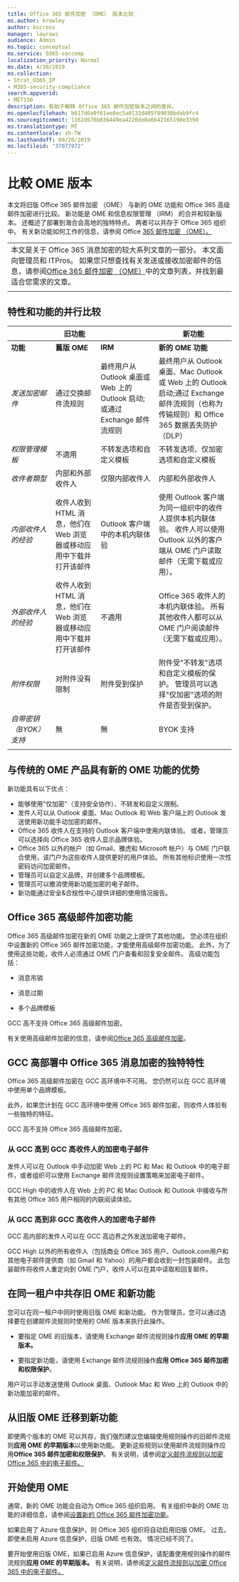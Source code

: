 ```yaml
---
title: Office 365 邮件加密 （OME） 版本比较
ms.author: krowley
author: kccross
manager: laurawi
audience: Admin
ms.topic: conceptual
ms.service: O365-seccomp
localization_priority: Normal
ms.date: 4/30/2019
ms.collection:
- Strat_O365_IP
- M365-security-compliance
search.appverid:
- MET150
description: 有助于解释 Office 365 邮件加密版本之间的差异。
ms.openlocfilehash: b617d6a9f61ae8ec5a0133d405f89038bdab9fc4
ms.sourcegitcommit: 1162d676b036449ea4220de8a6642165190e3398
ms.translationtype: MT
ms.contentlocale: zh-TW
ms.lasthandoff: 09/20/2019
ms.locfileid: "37077972"
---
```

# <a name="compare-versions-of-ome"></a>比較 OME 版本

本文将旧版 Office 365 邮件加密 （OME） 与新的 OME 功能和 Office 365 高级邮件加密进行比较。 新功能是 OME 和信息权限管理 （IRM） 的合并和较新版本。 还概述了部署到海合会高地的独特特点。 两者可以共存于 Office 365 组织中。 有关新功能如何工作的信息，请参阅 Office [365 邮件加密 （OME）。](ome.md)

||
|:-----|
|本文是关于 Office 365 消息加密的较大系列文章的一部分。 本文面向管理员和 ITPros。 如果您只想查找有关发送或接收加密邮件的信息，请参阅[Office 365 邮件加密 （OME）](ome.md)中的文章列表，并找到最适合您需求的文章。 |
||

## <a name="side-by-side-comparison-of-features-and-capabilities"></a>特性和功能的并行比较

|                                   |旧功能       |                   |新功能              |
|-----------------------------------|-------------------|-------------------|--------------------------|
|**功能**                     | **舊版 OME**    | **IRM**           | **新的 OME 功能** |
|*发送加密邮件*        |通过交换邮件流规则|最终用户从 Outlook 桌面或 Web 上的 Outlook 启动;或通过 Exchange 邮件流规则|最终用户从 Outlook 桌面、Mac Outlook 或 Web 上的 Outlook 启动;通过 Exchange 邮件流规则（也称为传输规则）和 Office 365 数据丢失防护 （DLP）|
|*权限管理模板*       |   不適用      |不转发选项和自定义模板|不转发选项、仅加密选项和自定义模板|
|*收件者類型*                   |内部和外部收件人|仅限内部收件人         |内部和外部收件人|
|*内部收件人的经验*|收件人收到 HTML 消息，他们在 Web 浏览器或移动应用中下载并打开该邮件|Outlook 客户端中的本机内联体验|使用 Outlook 客户端为同一组织中的收件人提供本机内联体验。  收件人可以使用 Outlook 以外的客户端从 OME 门户读取邮件（无需下载或应用）。|
|*外部收件人的经验*|收件人收到 HTML 消息，他们在 Web 浏览器或移动应用中下载并打开该邮件|不適用|Office 365 收件人的本机内联体验。 所有其他收件人都可以从 OME 门户阅读邮件（无需下载或应用）。|
|*附件权限*           |对附件没有限制|附件受到保护|附件受"不转发"选项和自定义模板的保护。 管理员可以选择"仅加密"选项的附件是否受到保护。|
|*自带密钥 （BYOK） 支持*|無                |無               |BYOK 支持          |
||

## <a name="advantages-of-the-new-ome-capabilities-over-legacy-ome"></a>与传统的 OME 产品具有新的 OME 功能的优势

新功能具有以下优点：

- 能够使用"仅加密"（支持安全协作）、不转发和自定义限制。
- 发件人可以从 Outlook 桌面、Mac Outlook 和 Web 客户端上的 Outlook 发送使用新功能手动加密的邮件。
- Office 365 收件人在支持的 Outlook 客户端中使用内联体验。 或者，管理员可以选择向 Office 365 收件人显示品牌体验。
- Office 365 以外的帐户（如 Gmail、雅虎和 Microsoft 帐户）与 OME 门户联合使用，该门户为这些收件人提供更好的用户体验。 所有其他标识使用一次性密码访问加密邮件。
- 管理员可以自定义品牌，并创建多个品牌模板。
- 管理员可以撤消使用新功能加密的电子邮件。
- 新功能通过安全&amp;合规性中心提供详细的使用情况报告。

## <a name="office-365-advanced-message-encryption-capabilities"></a>Office 365 高级邮件加密功能

Office 365 高级邮件加密在新的 OME 功能之上提供了其他功能。 您必须在组织中设置新的 Office 365 邮件加密功能，才能使用高级邮件加密功能。 此外，为了使用这些功能，收件人必须通过 OME 门户查看和回复安全邮件。 高级功能包括：

- 消息吊销

- 消息过期

- 多个品牌模板

GCC 高不支持 Office 365 高级邮件加密。

有关使用高级邮件加密的信息，请参阅[Office 365 高级邮件加密](ome-advanced-message-encryption.md)。

## <a name="unique-characteristics-of-office-365-message-encryption-in-a-gcc-high-deployment"></a>GCC 高部署中 Office 365 消息加密的独特特性

Office 365 高级邮件加密在 GCC 高环境中不可用。 您仍然可以在 GCC 高环境中使用单个品牌模板。

此外，如果您计划在 GCC 高环境中使用 Office 365 邮件加密，则收件人体验有一些独特的特征。

GCC 高不支持 Office 365 高级邮件加密。

### <a name="encrypted-email-from-gcc-high-to-gcc-high-recipients"></a>从 GCC 高到 GCC 高收件人的加密电子邮件

发件人可以在 Outlook 中手动加密 Web 上的 PC 和 Mac 和 Outlook 中的电子邮件，或者组织可以使用 Exchange 邮件流规则设置策略来加密电子邮件。

GCC High 中的收件人在 Web 上的 PC 和 Mac Outlook 和 Outlook 中接收与所有其他 Office 365 用户相同的内联阅读体验。

### <a name="encrypted-email-from-gcc-high-to-non-gcc-high-recipients"></a>从 GCC 高到非 GCC 高收件人的加密电子邮件

GCC 高内部的发件人可以在 GCC 高边界之外发送加密电子邮件。

GCC High 以外的所有收件人（包括商业 Office 365 用户、Outlook.com用户和其他电子邮件提供商（如 Gmail 和 Yahoo）的用户都会收到一封包装邮件。 此包装邮件将收件人重定向到 OME 门户，收件人可以在其中读取和回复邮件。

## <a name="coexistence-of-legacy-ome-and-the-new-capabilities-in-the-same-tenant"></a>在同一租户中共存旧 OME 和新功能

您可以在同一租户中同时使用旧版 OME 和新功能。 作为管理员，您可以通过选择要在创建邮件流规则时使用的 OME 版本来执行此操作。

- 要指定 OME 的旧版本，请使用 Exchange 邮件流规则操作**应用 OME 的早期版本。**

- 要指定新功能，请使用 Exchange 邮件流规则操作**应用 Office 365 邮件加密和权限保护**。

用户可以手动发送使用 Outlook 桌面、Outlook Mac 和 Web 上的 Outlook 中的新功能加密的邮件。

## <a name="migrate-from-legacy-ome-to-the-new-capabilities"></a>从旧版 OME 迁移到新功能

即使两个版本的 OME 可以共存，我们强烈建议您编辑使用规则操作的旧邮件流规则**应用 OME 的早期版本**以使用新功能。 更新这些规则以使用邮件流规则操作应用**Office 365 邮件加密和权限保护**。 有关说明，请参阅[定义邮件流规则以加密 Office 365 中的电子邮件。](define-mail-flow-rules-to-encrypt-email.md)

## <a name="get-started-with-ome"></a>开始使用 OME

通常，新的 OME 功能会自动为 Office 365 组织启用。 有关组织中新的 OME 功能的详细信息，请参阅[设置新的 Office 365 邮件加密功能](set-up-new-message-encryption-capabilities.md)。

如果启用了 Azure 信息保护，则 Office 365 组织将自动启用旧版 OME。 过去，即使未启用 Azure 信息保护，旧版 OME 也有效。 情况已经不同了。

要开始使用旧版 OME，如果已启用 Azure 信息保护，请配置使用规则操作的邮件流规则**应用 OME 的早期版本。** 有关说明，请参阅[定义邮件流规则以加密 Office 365 中的电子邮件。](define-mail-flow-rules-to-encrypt-email.md)